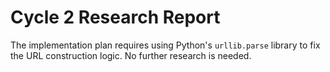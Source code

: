 # Cycle 2 Research Report

The implementation plan requires using Python's `urllib.parse` library to fix the URL construction logic. No further research is needed.
